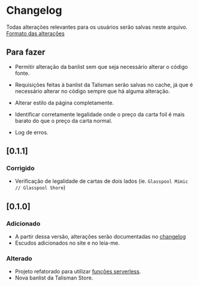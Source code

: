 # Changelog

Todas alterações relevantes para os usuários serão salvas neste arquivo.
[Formato das alterações](https://keepachangelog.com/en/1.0.0/)

## Para fazer

- Permitir alteração da banlist sem que seja necessário alterar o código fonte.
- Requisições feitas à banlist da Talisman serão salvas no cache, já que é necessário alterar no código sempre que há alguma alteração.

- Alterar estilo da página completamente.
- Identificar corretamente legalidade onde o preço da carta foil é mais barato do que o preço da carta normal.
- Log de erros.

## [0.1.1]

### Corrigido

- Verificação de legalidade de cartas de dois lados (ie. `Glasspool Mimic // Glasspool Shore`)

## [0.1.0]

### Adicionado

- A partir dessa versão, alterações serão documentadas no [changelog](https://github.com/forsureitsme/groselha-legality/blob/main/CHANGELOG.md)
- Escudos adicionados no site e no leia-me.

### Alterado

- Projeto refatorado para utilizar [funções serverless](https://vercel.com/docs/concepts/functions/serverless-functions#).
- Nova banlist da Talisman Store.
